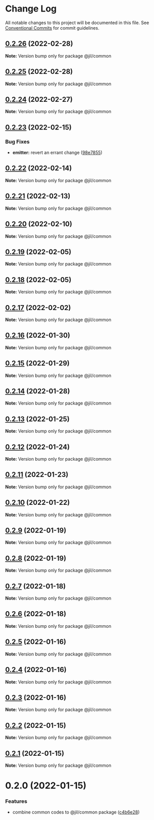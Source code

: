 # Change Log

All notable changes to this project will be documented in this file.
See [Conventional Commits](https://conventionalcommits.org) for commit guidelines.

## [0.2.26](https://github.com/jiljs/jil/compare/@jil/common@0.2.25...@jil/common@0.2.26) (2022-02-28)

**Note:** Version bump only for package @jil/common





## [0.2.25](https://github.com/jiljs/jil/compare/@jil/common@0.2.24...@jil/common@0.2.25) (2022-02-28)

**Note:** Version bump only for package @jil/common





## [0.2.24](https://github.com/jiljs/jil/compare/@jil/common@0.2.23...@jil/common@0.2.24) (2022-02-27)

**Note:** Version bump only for package @jil/common





## [0.2.23](https://github.com/jiljs/jil/compare/@jil/common@0.2.22...@jil/common@0.2.23) (2022-02-15)


### Bug Fixes

* **emitter:** revert an errant change ([98e7855](https://github.com/jiljs/jil/commit/98e7855b810e4a3505785f72dc1ad52bf5ee3abb))





## [0.2.22](https://github.com/jiljs/jil/compare/@jil/common@0.2.21...@jil/common@0.2.22) (2022-02-14)

**Note:** Version bump only for package @jil/common





## [0.2.21](https://github.com/jiljs/jil/compare/@jil/common@0.2.20...@jil/common@0.2.21) (2022-02-13)

**Note:** Version bump only for package @jil/common





## [0.2.20](https://github.com/jiljs/jil/compare/@jil/common@0.2.19...@jil/common@0.2.20) (2022-02-10)

**Note:** Version bump only for package @jil/common





## [0.2.19](https://github.com/jiljs/jil/compare/@jil/common@0.2.18...@jil/common@0.2.19) (2022-02-05)

**Note:** Version bump only for package @jil/common





## [0.2.18](https://github.com/jiljs/jil/compare/@jil/common@0.2.17...@jil/common@0.2.18) (2022-02-05)

**Note:** Version bump only for package @jil/common





## [0.2.17](https://github.com/jiljs/jil/compare/@jil/common@0.2.16...@jil/common@0.2.17) (2022-02-02)

**Note:** Version bump only for package @jil/common





## [0.2.16](https://github.com/jiljs/jil/compare/@jil/common@0.2.15...@jil/common@0.2.16) (2022-01-30)

**Note:** Version bump only for package @jil/common





## [0.2.15](https://github.com/jiljs/jil/compare/@jil/common@0.2.14...@jil/common@0.2.15) (2022-01-29)

**Note:** Version bump only for package @jil/common





## [0.2.14](https://github.com/jiljs/jil/compare/@jil/common@0.2.13...@jil/common@0.2.14) (2022-01-28)

**Note:** Version bump only for package @jil/common





## [0.2.13](https://github.com/jiljs/jil/compare/@jil/common@0.2.12...@jil/common@0.2.13) (2022-01-25)

**Note:** Version bump only for package @jil/common





## [0.2.12](https://github.com/jiljs/jil/compare/@jil/common@0.2.11...@jil/common@0.2.12) (2022-01-24)

**Note:** Version bump only for package @jil/common





## [0.2.11](https://github.com/jiljs/jil/compare/@jil/common@0.2.10...@jil/common@0.2.11) (2022-01-23)

**Note:** Version bump only for package @jil/common





## [0.2.10](https://github.com/jiljs/jil/compare/@jil/common@0.2.9...@jil/common@0.2.10) (2022-01-22)

**Note:** Version bump only for package @jil/common





## [0.2.9](https://github.com/jiljs/jil/compare/@jil/common@0.2.8...@jil/common@0.2.9) (2022-01-19)

**Note:** Version bump only for package @jil/common





## [0.2.8](https://github.com/jiljs/jil/compare/@jil/common@0.2.7...@jil/common@0.2.8) (2022-01-19)

**Note:** Version bump only for package @jil/common





## [0.2.7](https://github.com/jiljs/jil/compare/@jil/common@0.2.6...@jil/common@0.2.7) (2022-01-18)

**Note:** Version bump only for package @jil/common





## [0.2.6](https://github.com/jiljs/jil/compare/@jil/common@0.2.5...@jil/common@0.2.6) (2022-01-18)

**Note:** Version bump only for package @jil/common





## [0.2.5](https://github.com/jiljs/jil/compare/@jil/common@0.2.4...@jil/common@0.2.5) (2022-01-16)

**Note:** Version bump only for package @jil/common





## [0.2.4](https://github.com/jiljs/jil/compare/@jil/common@0.2.3...@jil/common@0.2.4) (2022-01-16)

**Note:** Version bump only for package @jil/common





## [0.2.3](https://github.com/jiljs/jil/compare/@jil/common@0.2.2...@jil/common@0.2.3) (2022-01-16)

**Note:** Version bump only for package @jil/common





## [0.2.2](https://github.com/jiljs/jil/compare/@jil/common@0.2.1...@jil/common@0.2.2) (2022-01-15)

**Note:** Version bump only for package @jil/common





## [0.2.1](https://github.com/jiljs/jil/compare/@jil/common@0.2.0...@jil/common@0.2.1) (2022-01-15)

**Note:** Version bump only for package @jil/common





# 0.2.0 (2022-01-15)


### Features

* combine common codes to @jil/common package ([c4b6e28](https://github.com/jiljs/jil/commit/c4b6e286ddfcbee22843dd2087509fa04a478254))
